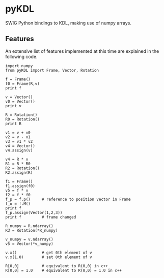# pyKDL
SWIG Python bindings to KDL, making use of numpy arrays.

## Features
An extensive list of features implemented at this time are explained in the following code.

```
import numpy
from pyKDL import Frame, Vector, Rotation

f = Frame()
f0 = Frame(R,v)
print f

v = Vector()
v0 = Vector()
print v

R = Rotation()
R0 = Rotation()
print R

v1 = v + v0
v2 = v - v1
v3 = v1 * v2
v4 = Vector()
v4.assign(v)

v4 = R * v
R1 = R * R0
R2 = Rotation()
R2.assign(R)

f1 = Frame()
f1.assign(f0)
v5 = f * v
f2 = f * f0
f_p = f.p()     # reference to position vector in Frame
f_o = f.M()
print f
f_p.assign(Vector(1,2,3))
print f         # frame changed

R_numpy = R.ndarray()
R3 = Rotation(*R_numpy)

v_numpy = v.ndarray()
v5 = Vector(*v_numpy)

v.x()           # get 0th element of v
v.x(1.0)        # set 0th element of v

R[0,0]          # equivalent to R(0,0) in c++
R[0,0] = 1.0    # equivalent to R(0,0) = 1.0 in c++
```
